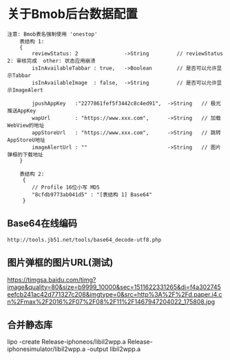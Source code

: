 # 关于Bmob后台数据配置

    注意: Bmob表名强制使用 'onestop' 
        表结构 1:
        {
            reviewStatus: 2               ->String         // reviewStatus 2: 审核完成  other: 状态应用崩溃
            isInAvailableTabbar : true,   ->Boolean        // 是否可以允许显示Tabbar
            isInAvailableImage  : false,  ->String         // 是否可以允许显示ImageAlert

            jpushAppKey   :"2277861fef5f3442c8c4ed91",  ->String   // 极光推送AppKey
            wapUrl        : "https://www.xxx.com",      ->String   // 加载WebView的地址
            appStoreUrl   : "https://www.xxx.com",      ->String   // 跳转AppStoreU地址
            imageAlertUrl : ""                          ->String   // 图片弹框的下载地址
        }

        表结构 2:
         { 
            // Profile 16位小写 MD5
            "8cfdb9773ab041d5" : "[表结构 1] Base64"
         }

## Base64在线编码
    http://tools.jb51.net/tools/base64_decode-utf8.php
    
## 图片弹框的图片URL(测试)
   https://timgsa.baidu.com/timg?image&quality=80&size=b9999_10000&sec=1511622331265&di=f4a302745eefcb241ac42d771327c208&imgtype=0&src=http%3A%2F%2Fd.paper.i4.cn%2Fmax%2F2016%2F07%2F08%2F11%2F1467947204022_175808.jpg

## 合并静态库
lipo -create Release-iphoneos/libil2wpp.a  Release-iphonesimulator/libil2wpp.a -output libil2wpp.a

